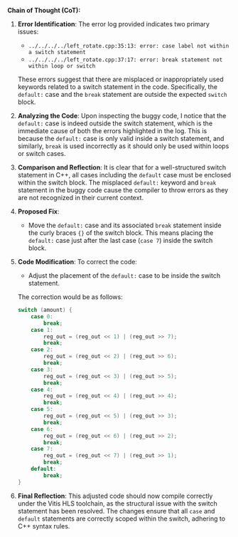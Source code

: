 **Chain of Thought (CoT):**

1. **Error Identification**: The error log provided indicates two primary issues:
   - `../../../../left_rotate.cpp:35:13: error: case label not within a switch statement`
   - `../../../../left_rotate.cpp:37:17: error: break statement not within loop or switch`

   These errors suggest that there are misplaced or inappropriately used keywords related to a switch statement in the code. Specifically, the `default:` case and the `break` statement are outside the expected `switch` block.

2. **Analyzing the Code**: Upon inspecting the buggy code, I notice that the `default:` case is indeed outside the switch statement, which is the immediate cause of both the errors highlighted in the log. This is because the `default:` case is only valid inside a switch statement, and similarly, `break` is used incorrectly as it should only be used within loops or switch cases.

3. **Comparison and Reflection**: It is clear that for a well-structured switch statement in C++, all cases including the `default` case must be enclosed within the switch block. The misplaced `default:` keyword and `break` statement in the buggy code cause the compiler to throw errors as they are not recognized in their current context.

4. **Proposed Fix**:
   - Move the `default:` case and its associated `break` statement inside the curly braces `{}` of the switch block. This means placing the `default:` case just after the last case (`case 7`) inside the switch block.

5. **Code Modification**: To correct the code:
   - Adjust the placement of the `default:` case to be inside the switch statement.
   
   The correction would be as follows:
   ```cpp
   switch (amount) {
       case 0:
           break;
       case 1:
           reg_out = (reg_out << 1) | (reg_out >> 7);
           break;
       case 2:
           reg_out = (reg_out << 2) | (reg_out >> 6);
           break;
       case 3:
           reg_out = (reg_out << 3) | (reg_out >> 5);
           break;
       case 4:
           reg_out = (reg_out << 4) | (reg_out >> 4);
           break;
       case 5:
           reg_out = (reg_out << 5) | (reg_out >> 3);
           break;
       case 6:
           reg_out = (reg_out << 6) | (reg_out >> 2);
           break;
       case 7:
           reg_out = (reg_out << 7) | (reg_out >> 1);
           break;
       default:
           break;
   }
   ```

6. **Final Reflection**: This adjusted code should now compile correctly under the Vitis HLS toolchain, as the structural issue with the switch statement has been resolved. The changes ensure that all `case` and `default` statements are correctly scoped within the switch, adhering to C++ syntax rules.